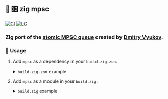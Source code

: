 ## :lizard: :control_knobs: **zig mpsc**

[![CI][ci-shield]][ci-url]
[![LC][lc-shield]][lc-url]

### Zig port of the [atomic MPSC queue](https://www.1024cores.net/home/lock-free-algorithms/queues/intrusive-mpsc-node-based-queue) created by [Dmitry Vyukov](https://github.com/dvyukov).

### :rocket: Usage

1. Add `mpsc` as a dependency in your `build.zig.zon`.

    <details>

    <summary><code>build.zig.zon</code> example</summary>

    ```zig
    .{
        .name = "<name_of_your_package>",
        .version = "<version_of_your_package>",
        .dependencies = .{
            .mpsc = .{
                .url = "https://github.com/tensorush/mpsc/archive/<git_tag_or_commit_hash>.tar.gz",
                .hash = "<package_hash>",
            },
        },
    }
    ```

    Set `<package_hash>` to `12200000000000000000000000000000000000000000000000000000000000000000`, and Zig will provide the correct found value in an error message.

    </details>

2. Add `mpsc` as a module in your `build.zig`.

    <details>

    <summary><code>build.zig</code> example</summary>

    ```zig
    const mpsc = b.dependency("mpsc", .{});
    exe.addModule("mpsc", mpsc.module("mpsc"));
    ```

    </details>

<!-- MARKDOWN LINKS -->

[ci-shield]: https://img.shields.io/github/actions/workflow/status/tensorush/zig-mpsc/ci.yaml?branch=main&style=for-the-badge&logo=github&label=CI&labelColor=black
[ci-url]: https://github.com/tensorush/zig-mpsc/blob/main/.github/workflows/ci.yaml
[lc-shield]: https://img.shields.io/github/license/tensorush/zig-mpsc.svg?style=for-the-badge&labelColor=black
[lc-url]: https://github.com/tensorush/zig-mpsc/blob/main/LICENSE.md
